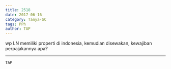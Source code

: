 ```yaml
---
title: 2518
date: 2017-06-16
category: Tanya-SC
tags: PPh
author: TAP
---
```


wp LN memiliki properti di indonesia, kemudian disewakan, kewajiban perpajakannya apa?

---



`TAP`
